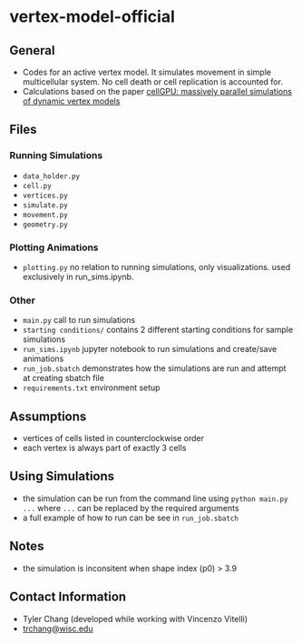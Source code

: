 # vertex-model-official

## General
- Codes for an active vertex model. It simulates movement in simple multicellular system. No cell death or cell replication is accounted for.
- Calculations based on the paper [cellGPU: massively parallel simulations of dynamic vertex models](https://arxiv.org/abs/1702.02939)

## Files
### Running Simulations
- `data_holder.py`
- `cell.py`
- `vertices.py`
- `simulate.py`
- `movement.py`
- `geometry.py`

### Plotting Animations 
- `plotting.py` no relation to running simulations, only visualizations. used exclusively in run_sims.ipynb.

### Other
- `main.py` call to run simulations
- `starting conditions/` contains 2 different starting conditions for sample simulations
- `run_sims.ipynb` jupyter notebook to run simulations and create/save animations
- `run_job.sbatch` demonstrates how the simulations are run and attempt at creating sbatch file
- `requirements.txt` environment setup

## Assumptions
- vertices of cells listed in counterclockwise order
- each vertex is always part of exactly 3 cells

## Using Simulations
- the simulation can be run from the command line using `python main.py ...` where `...` can be replaced by the required arguments
- a full example of how to run can be see in `run_job.sbatch`

## Notes
- the simulation is inconsitent when shape index (p0) > 3.9

## Contact Information
- Tyler Chang (developed while working with Vincenzo Vitelli)
- trchang@wisc.edu